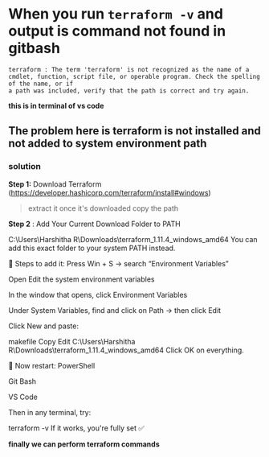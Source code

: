 # When you run **`terraform -v`** and output is **command not found** in gitbash 
``` C:\Users\Harshitha R\EKS> terraform init
terraform : The term 'terraform' is not recognized as the name of a cmdlet, function, script file, or operable program. Check the spelling of the name, or if 
a path was included, verify that the path is correct and try again.
```
 ****this is in terminal of vs code****

## The problem here is terraform is not installed and not added to system environment path

### solution

**Step 1:** Download Terraform
(https://developer.hashicorp.com/terraform/install#windows)
> extract it once it's downloaded
> copy the path


**Step 2** : Add Your Current Download Folder to PATH

C:\Users\Harshitha R\Downloads\terraform_1.11.4_windows_amd64
You can add this exact folder to your system PATH instead.

🔧 Steps to add it:
Press Win + S → search “Environment Variables”

Open Edit the system environment variables

In the window that opens, click Environment Variables

Under System Variables, find and click on Path → then click Edit

Click New and paste:

makefile
Copy
Edit
C:\Users\Harshitha R\Downloads\terraform_1.11.4_windows_amd64
Click OK on everything.

🔁 Now restart:
PowerShell

Git Bash

VS Code

Then in any terminal, try:

terraform -v
If it works, you're fully set ✅

**finally we can perform terraform commands**

